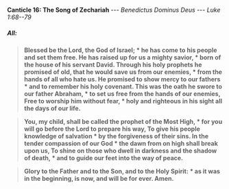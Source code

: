 **Canticle 16: The Song of Zechariah**	--- _Benedictus Dominus Deus_ --- _Luke 1:68--79_
##### **All:**
> **Blessed be the Lord, the God of Israel; \*
he has come to his people and set them free.
He has raised up for us a mighty savior, \*
born of the house of his servant David.
Through his holy prophets he promised of old,
that he would save us from our enemies, \*
from the hands of all who hate us.
He promised to show mercy to our fathers \*
and to remember his holy covenant.
This was the oath he swore to our father Abraham, \*
to set us free from the hands of our enemies,
Free to worship him without fear, \*
holy and righteous in his sight all the days of our life.**

> **You, my child, shall be called the prophet of the Most High, \*
for you will go before the Lord to prepare his way,
To give his people knowledge of salvation *
by the forgiveness of their sins.
In the tender compassion of our God *
the dawn from on high shall break upon us,
To shine on those who dwell in darkness and the shadow of death, *
and to guide our feet into the way of peace.**

> **Glory to the Father and to the Son, and to the Holy Spirit: *
> as it was in the beginning, is now, and will be for ever. Amen.**
